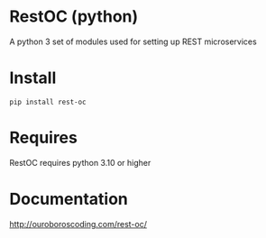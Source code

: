 # RestOC (python)
A python 3 set of modules used for setting up REST microservices

# Install
```
pip install rest-oc
```

# Requires
RestOC requires python 3.10 or higher

# Documentation

http://ouroboroscoding.com/rest-oc/
